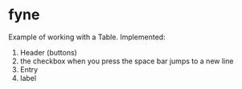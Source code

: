 # fyne
Example of working with a Table.
Implemented:
1. Header (buttons)
2. the checkbox when you press the space bar jumps to a new line
3. Entry
4. label
